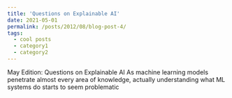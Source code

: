 ```yaml
---
title: 'Questions on Explainable AI'
date: 2021-05-01
permalink: /posts/2012/08/blog-post-4/
tags:
  - cool posts
  - category1
  - category2
---
```

May Edition: Questions on Explainable AI
As machine learning models penetrate almost every area of knowledge, actually understanding what ML systems do starts to seem problematic